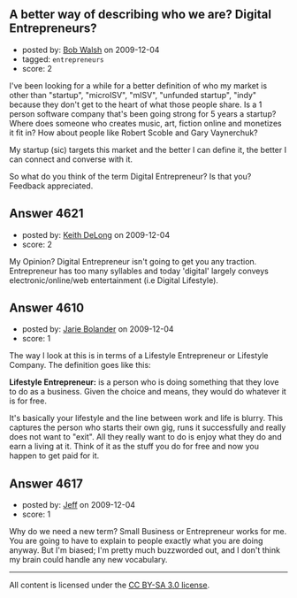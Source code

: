 ## A better way of describing who we are? Digital Entrepreneurs?

- posted by: [Bob Walsh](https://stackexchange.com/users/-1/346-bob-walsh) on 2009-12-04
- tagged: `entrepreneurs`
- score: 2

I've been looking for a while for a better definition of who my market is other than "startup", "microISV", "mISV", "unfunded startup", "indy" because they don't get to the heart of what those people share. Is a 1 person software company that's been going strong for 5 years a startup? Where does someone who creates music, art, fiction online and monetizes it fit in? How about people like Robert Scoble and  Gary Vaynerchuk?

My startup (sic) targets this market and the better I can define it, the better I can connect and converse with it.

So what do you think of the term Digital Entrepreneur? Is that you? Feedback appreciated.




## Answer 4621

- posted by: [Keith DeLong](https://stackexchange.com/users/-1/888-keith-delong) on 2009-12-04
- score: 2

My Opinion? Digital Entrepreneur isn't going to get you any traction. Entrepreneur has too many syllables and today 'digital' largely conveys electronic/online/web entertainment (i.e Digital Lifestyle).







## Answer 4610

- posted by: [Jarie Bolander](https://stackexchange.com/users/-1/585-jarie-bolander) on 2009-12-04
- score: 1

The way I look at this is in terms of a Lifestyle Entrepreneur or Lifestyle Company. The definition goes like this:

**Lifestyle Entrepreneur:** is a person who is doing something that they love to do as a business. Given the choice and means, they would do whatever it is for free.


It's basically your lifestyle and the line between work and life is blurry. This captures the person who starts their own gig, runs it successfully and really does not want to "exit". All they really want to do is enjoy what they do and earn a living at it. Think of it as the stuff you do for free and now you happen to get paid for it.




## Answer 4617

- posted by: [Jeff](https://stackexchange.com/users/-1/876-jeff) on 2009-12-04
- score: 1

Why do we need a new term? Small Business or Entrepreneur works for me. You are going to have to explain to people exactly what you are doing anyway. But  I'm biased; I'm pretty much buzzworded out, and I don't think my brain could handle any new vocabulary.



---

All content is licensed under the [CC BY-SA 3.0 license](https://creativecommons.org/licenses/by-sa/3.0/).

